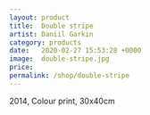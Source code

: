 ```yaml
---
layout: product
title:  Double stripe
artist: Daniil Garkin
category: products
date:   2020-02-27 15:53:28 +0000
image:  double-stripe.jpg
price:
permalink: /shop/double-stripe
---
```

2014, Colour print, 30x40cm
